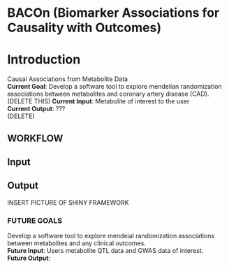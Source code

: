 <b><h1>BACOn (Biomarker Associations for Causality with Outcomes)</h1></b>
<h1>Introduction</h1>
Causal Associations from Metabolite Data<br/>
<b>Current Goal</b>: Develop a software tool to explore mendelian randomization associations between metabolites and coronary artery disease (CAD). <br/>
(DELETE THIS)
<b>Current Input</b>: Metabolite of interest to the user<br/>
<b>Current Output</b>: ???<br/>
(DELETE)
<h2>WORKFLOW</h2>
<h2>Input</h2>
<h2>Output</h2>
INSERT PICTURE OF SHINY FRAMEWORK

<h3>FUTURE GOALS</h3>
Develop a software tool to explore mendeial randomization associations between metabolites and any clinical outcomes.<br/>
<b>Future Input</b>: Users metabolite QTL data and GWAS data of interest.<br/>
<b>Future Output</b>: 
